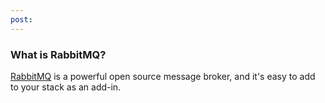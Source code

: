 ```yaml
---
post: 
---
```


### What is RabbitMQ?
[RabbitMQ](http://www.rabbitmq.com) is a powerful open source message broker, and it's easy to add to your stack as an add-in.

